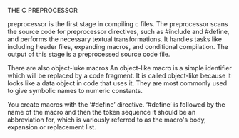 THE C PREPROCESSOR

preprocessor is the first stage in compiling c files.
The preprocessor scans the source code for preprocessor directives, such as #include and #define, and performs the necessary textual transformations. It handles tasks like including header files, expanding macros, and conditional compilation. The output of this stage is a preprocessed source code file.

There are also object-luke macros
An object-like macro is a simple identifier which will be replaced by a code fragment. It is called object-like because it looks like a data object in code that uses it. They are most commonly used to give symbolic names to numeric constants.

You create macros with the ‘#define’ directive. ‘#define’ is followed by the name of the macro and then the token sequence it should be an abbreviation for, which is variously referred to as the macro's body, expansion or replacement list. 
